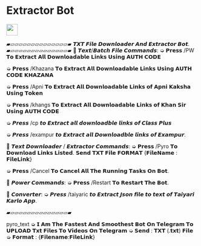 # Extractor Bot

<a href="https://heroku.com/deploy?template=https://github.com/hemendrasahu67/ID-Pass-to-Txt-Extractor">
     <img height="30px" src="https://img.shields.io/badge/Deploy%20To%20Heroku-blueviolet?style=for-the-badge&logo=heroku">
  </a>


▰▱▱▱▱▱▱▱▱▱▱▱▱▱▱▰
𝙏𝙓𝙏 𝙁𝙞𝙡𝙚 𝘿𝙤𝙬𝙣𝙡𝙤𝙖𝙙𝙚𝙧 𝘼𝙣𝙙 𝙀𝙭𝙩𝙧𝙖𝙘𝙩𝙤𝙧 𝘽𝙤𝙩.
▰▱▱▱▱▱▱▱▱▱▱▱▱▱▱▰
💠 𝙏𝙚𝙭𝙩/𝘽𝙖𝙩𝙘𝙝 𝙁𝙞𝙡𝙚 𝘾𝙤𝙢𝙢𝙖𝙣𝙙𝙨:
➭ 𝗣𝗿𝗲𝘀𝘀 /PW 𝗧𝗼 𝗘𝘅𝘁𝗿𝗮𝗰𝘁 𝗔𝗹𝗹 𝗗𝗼𝘄𝗻𝗹𝗼𝗮𝗱𝗮𝗯𝗹𝗲 𝗟𝗶𝗻𝗸𝘀 𝗨𝘀𝗶𝗻𝗴 𝗔𝗨𝗧𝗛 𝗖𝗢𝗗𝗘

➭ 𝗣𝗿𝗲𝘀𝘀 /Khazana 𝗧𝗼 𝗘𝘅𝘁𝗿𝗮𝗰𝘁 𝗔𝗹𝗹 𝗗𝗼𝘄𝗻𝗹𝗼𝗮𝗱𝗮𝗯𝗹𝗲 𝗟𝗶𝗻𝗸𝘀 𝗨𝘀𝗶𝗻𝗴 𝗔𝗨𝗧𝗛 𝗖𝗢𝗗𝗘 𝗞𝗛𝗔𝗭𝗔𝗡𝗔

➭ 𝗣𝗿𝗲𝘀𝘀 /Apni 𝗧𝗼 𝗘𝘅𝘁𝗿𝗮𝗰𝘁 𝗔𝗹𝗹 𝗗𝗼𝘄𝗻𝗹𝗼𝗮𝗱𝗮𝗯𝗹𝗲 𝗟𝗶𝗻𝗸𝘀 𝗼𝗳 𝗔𝗽𝗻𝗶 𝗞𝗮𝗸𝘀𝗵𝗮 𝗨𝘀𝗶𝗻𝗴 𝗧𝗼𝗸𝗲𝗻

➭ 𝗣𝗿𝗲𝘀𝘀 /khangs 𝗧𝗼 𝗘𝘅𝘁𝗿𝗮𝗰𝘁 𝗔𝗹𝗹 𝗗𝗼𝘄𝗻𝗹𝗼𝗮𝗱𝗮𝗯𝗹𝗲 𝗟𝗶𝗻𝗸𝘀 𝗼𝗳 𝗞𝗵𝗮𝗻 𝗦𝗶𝗿 𝗨𝘀𝗶𝗻𝗴 𝗔𝗨𝗧𝗛 𝗖𝗢𝗗𝗘

➭ 𝙋𝙧𝙚𝙨𝙨 /cp 𝙩𝙤 𝙀𝙭𝙩𝙧𝙖𝙘𝙩 𝙖𝙡𝙡 𝙙𝙤𝙬𝙣𝙡𝙤𝙖𝙙𝙗𝙡𝙚 𝙡𝙞𝙣𝙠𝙨 𝙤𝙛 𝘾𝙡𝙖𝙨𝙨 𝙋𝙡𝙪𝙨

➭ 𝙋𝙧𝙚𝙨𝙨 /exampur 𝙩𝙤 𝙀𝙭𝙩𝙧𝙖𝙘𝙩 𝙖𝙡𝙡 𝘿𝙤𝙬𝙣𝙡𝙤𝙖𝙙𝙗𝙡𝙚 𝙡𝙞𝙣𝙠𝙨 𝙤𝙛 𝙀𝙭𝙖𝙢𝙥𝙪𝙧.

💠 𝙏𝙚𝙭𝙩 𝘿𝙤𝙬𝙣𝙡𝙤𝙖𝙙𝙚𝙧 / 𝙀𝙭𝙩𝙧𝙖𝙘𝙩𝙤𝙧 𝘾𝙤𝙢𝙢𝙖𝙣𝙙𝙨:
➭ 𝗣𝗿𝗲𝘀𝘀 /Pyro 𝗧𝗼 𝗗𝗼𝘄𝗻𝗹𝗼𝗮𝗱 𝗟𝗶𝗻𝗸𝘀 𝗟𝗶𝘀𝘁𝗲𝗱. 𝗦𝗲𝗻𝗱 𝗧𝗫𝗧 𝗙𝗶𝗹𝗲 𝗙𝗢𝗥𝗠𝗔𝗧 {𝗙𝗶𝗹𝗲𝗡𝗮𝗺𝗲 : 𝗙𝗶𝗹𝗲𝗟𝗶𝗻𝗸}

➭ 𝗣𝗿𝗲𝘀𝘀 /Cancel 𝗧𝗼 𝗖𝗮𝗻𝗰𝗲𝗹 𝗔𝗹𝗹 𝗧𝗵𝗲 𝗥𝘂𝗻𝗻𝗶𝗻𝗴 𝗧𝗮𝘀𝗸𝘀 𝗢𝗻 𝗕𝗼𝘁.

💠 𝙋𝙤𝙬𝙚𝙧 𝘾𝙤𝙢𝙢𝙖𝙣𝙙𝙨:
➭ 𝗣𝗿𝗲𝘀𝘀 /Restart 𝗧𝗼 𝗥𝗲𝘀𝘁𝗮𝗿𝘁 𝗧𝗵𝗲 𝗕𝗼𝘁.

💠 𝘾𝙤𝙣𝙫𝙚𝙧𝙩𝙚𝙧:
➭ 𝙋𝙧𝙚𝙨𝙨 /taiyaric 𝙩𝙤 𝙀𝙭𝙩𝙧𝙖𝙘𝙩 𝙅𝙨𝙤𝙣 𝙛𝙞𝙡𝙚 𝙩𝙤 𝙩𝙚𝙭𝙩 𝙤𝙛 𝙏𝙖𝙞𝙮𝙖𝙧𝙞 𝙆𝙖𝙧𝙡𝙤 𝘼𝙥𝙥.

▰▱▱▱▱▱▱▱▱▱▱▱▱▱▱▰

pyro_text ➭ 𝗜 𝗔𝗺 𝗧𝗵𝗲 𝗙𝗮𝘀𝘁𝗲𝘀𝘁 𝗔𝗻𝗱 𝗦𝗺𝗼𝗼𝘁𝗵𝗲𝘀𝘁 𝗕𝗼𝘁 𝗢𝗻 𝗧𝗲𝗹𝗲𝗴𝗿𝗮𝗺 𝗧𝗼 𝗨𝗣𝗟𝗢𝗔𝗗 𝗧𝘅𝘁 𝗙𝗶𝗹𝗲𝘀 𝗧𝗼 𝗩𝗶𝗱𝗲𝗼𝘀 𝗢𝗻 𝗧𝗲𝗹𝗲𝗴𝗿𝗮𝗺
➭ 𝗦𝗲𝗻𝗱 : 𝗧𝗫𝗧 (.𝘁𝘅𝘁) 𝗙𝗶𝗹𝗲
➭ 𝗙𝗼𝗿𝗺𝗮𝘁 : {𝗙𝗶𝗹𝗲𝗻𝗮𝗺𝗲:𝗙𝗶𝗹𝗲𝗟𝗶𝗻𝗸}

